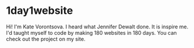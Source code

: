 # 1day1website
Hi! I'm Kate Vorontsova. I heard what Jennifer Dewalt done. It is inspire me.  I'd taught myself to code by making 180 websites in 180 days. You can check out the project on my site.
